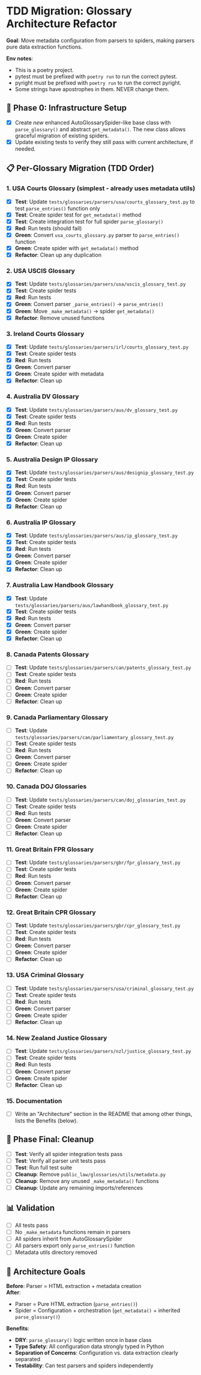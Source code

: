 # TDD Migration: Glossary Architecture Refactor

**Goal**: Move metadata configuration from parsers to spiders, making parsers pure data extraction functions.

**Env notes**:
- This is a poetry project.
- pytest must be prefixed with `poetry run` to run the correct pytest.
- pyright must be prefixed with `poetry run` to run the correct pyright.
- Some strings have apostrophes in them. NEVER change them.

## 🔧 **Phase 0: Infrastructure Setup**
- [x] Create _new_ enhanced AutoGlossarySpider-like base class with `parse_glossary()` and abstract `get_metadata()`. The new class allows graceful migration of existing spiders.
- [x] Update existing tests to verify they still pass with current architecture, if needed.

## 📋 **Per-Glossary Migration (TDD Order)**

### **1. USA Courts Glossary** (simplest - already uses metadata utils)
- [x] **Test**: Update `tests/glossaries/parsers/usa/courts_glossary_test.py` to test `parse_entries()` function only
- [x] **Test**: Create spider test for `get_metadata()` method  
- [x] **Test**: Create integration test for full spider `parse_glossary()`
- [x] **Red**: Run tests (should fail)
- [x] **Green**: Convert `usa_courts_glossary.py` parser to `parse_entries()` function
- [x] **Green**: Create spider with `get_metadata()` method
- [x] **Refactor**: Clean up any duplication

### **2. USA USCIS Glossary**
- [x] **Test**: Update `tests/glossaries/parsers/usa/uscis_glossary_test.py` 
- [x] **Test**: Create spider tests
- [x] **Red**: Run tests
- [x] **Green**: Convert parser `_parse_entries()` → `parse_entries()`
- [x] **Green**: Move `_make_metadata()` → spider `get_metadata()`
- [x] **Refactor**: Remove unused functions

### **3. Ireland Courts Glossary**
- [x] **Test**: Update `tests/glossaries/parsers/irl/courts_glossary_test.py`
- [x] **Test**: Create spider tests  
- [x] **Red**: Run tests
- [x] **Green**: Convert parser
- [x] **Green**: Create spider with metadata
- [x] **Refactor**: Clean up

### **4. Australia DV Glossary**
- [x] **Test**: Update `tests/glossaries/parsers/aus/dv_glossary_test.py`
- [x] **Test**: Create spider tests
- [x] **Red**: Run tests  
- [x] **Green**: Convert parser
- [x] **Green**: Create spider
- [x] **Refactor**: Clean up

### **5. Australia Design IP Glossary**
- [x] **Test**: Update `tests/glossaries/parsers/aus/designip_glossary_test.py`
- [x] **Test**: Create spider tests
- [x] **Red**: Run tests
- [x] **Green**: Convert parser
- [x] **Green**: Create spider
- [x] **Refactor**: Clean up

### **6. Australia IP Glossary**
- [x] **Test**: Update `tests/glossaries/parsers/aus/ip_glossary_test.py`
- [x] **Test**: Create spider tests
- [x] **Red**: Run tests
- [x] **Green**: Convert parser
- [x] **Green**: Create spider
- [x] **Refactor**: Clean up

### **7. Australia Law Handbook Glossary**
- [x] **Test**: Update `tests/glossaries/parsers/aus/lawhandbook_glossary_test.py`
- [x] **Test**: Create spider tests
- [x] **Red**: Run tests  
- [x] **Green**: Convert parser
- [x] **Green**: Create spider
- [x] **Refactor**: Clean up

### **8. Canada Patents Glossary**
- [ ] **Test**: Update `tests/glossaries/parsers/can/patents_glossary_test.py`
- [ ] **Test**: Create spider tests
- [ ] **Red**: Run tests
- [ ] **Green**: Convert parser
- [ ] **Green**: Create spider
- [ ] **Refactor**: Clean up

### **9. Canada Parliamentary Glossary**
- [ ] **Test**: Update `tests/glossaries/parsers/can/parliamentary_glossary_test.py`
- [ ] **Test**: Create spider tests
- [ ] **Red**: Run tests
- [ ] **Green**: Convert parser
- [ ] **Green**: Create spider
- [ ] **Refactor**: Clean up

### **10. Canada DOJ Glossaries**
- [ ] **Test**: Update `tests/glossaries/parsers/can/doj_glossaries_test.py`
- [ ] **Test**: Create spider tests
- [ ] **Red**: Run tests
- [ ] **Green**: Convert parser
- [ ] **Green**: Create spider
- [ ] **Refactor**: Clean up

### **11. Great Britain FPR Glossary**
- [ ] **Test**: Update `tests/glossaries/parsers/gbr/fpr_glossary_test.py`
- [ ] **Test**: Create spider tests
- [ ] **Red**: Run tests
- [ ] **Green**: Convert parser
- [ ] **Green**: Create spider
- [ ] **Refactor**: Clean up

### **12. Great Britain CPR Glossary**
- [ ] **Test**: Update `tests/glossaries/parsers/gbr/cpr_glossary_test.py`
- [ ] **Test**: Create spider tests
- [ ] **Red**: Run tests
- [ ] **Green**: Convert parser
- [ ] **Green**: Create spider
- [ ] **Refactor**: Clean up

### **13. USA Criminal Glossary**
- [ ] **Test**: Update `tests/glossaries/parsers/usa/criminal_glossary_test.py`
- [ ] **Test**: Create spider tests
- [ ] **Red**: Run tests
- [ ] **Green**: Convert parser
- [ ] **Green**: Create spider
- [ ] **Refactor**: Clean up

### **14. New Zealand Justice Glossary**
- [ ] **Test**: Update `tests/glossaries/parsers/nzl/justice_glossary_test.py`
- [ ] **Test**: Create spider tests
- [ ] **Red**: Run tests
- [ ] **Green**: Convert parser
- [ ] **Green**: Create spider
- [ ] **Refactor**: Clean up

### **15. Documentation**
- [ ] Write an "Architecture" section in the README that among other things, lists the Benefits (below).

## 🧹 **Phase Final: Cleanup**
- [ ] **Test**: Verify all spider integration tests pass
- [ ] **Test**: Verify all parser unit tests pass  
- [ ] **Test**: Run full test suite
- [ ] **Cleanup**: Remove `public_law/glossaries/utils/metadata.py`
- [ ] **Cleanup**: Remove any unused `_make_metadata()` functions
- [ ] **Cleanup**: Update any remaining imports/references

## 📊 **Validation**
- [ ] All tests pass
- [ ] No `_make_metadata` functions remain in parsers
- [ ] All spiders inherit from AutoGlossarySpider
- [ ] All parsers export only `parse_entries()` function
- [ ] Metadata utils directory removed

## 🎯 **Architecture Goals**

**Before**: Parser = HTML extraction + metadata creation  
**After**: 
- Parser = Pure HTML extraction (`parse_entries()`)
- Spider = Configuration + orchestration (`get_metadata()` + inherited `parse_glossary()`)

**Benefits**:
- **DRY**: `parse_glossary()` logic written once in base class
- **Type Safety**: All configuration data strongly typed in Python
- **Separation of Concerns**: Configuration vs. data extraction clearly separated
- **Testability**: Can test parsers and spiders independently 
